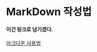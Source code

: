 MarkDown 작성법
===============

#### 이건 링크로 남기겠다.
[마크다운 사용법](https://gist.github.com/ihoneymon/652be052a0727ad59601) 
